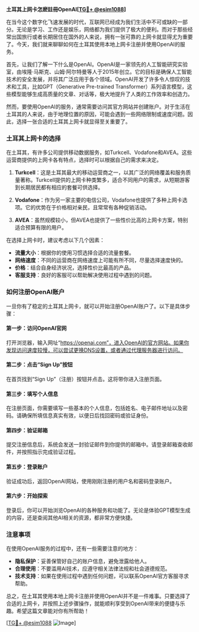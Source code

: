 **土耳其上网卡怎麽註冊OpenAI[[TG💪+ @esim1088](https://t.me/s/esim1088)]**

在当今这个数字化飞速发展的时代，互联网已经成为我们生活中不可或缺的一部分。无论是学习、工作还是娱乐，网络都为我们提供了极大的便利。而对于那些经常出国旅行或者长期居住在国外的人来说，拥有一张可靠的上网卡就显得尤为重要了。今天，我们就来聊聊如何在土耳其使用本地上网卡注册并使用OpenAI的服务。

首先，让我们了解一下什么是OpenAI。OpenAI是一家领先的人工智能研究实验室，由埃隆·马斯克、山姆·阿尔特曼等人于2015年创立。它的目标是确保人工智能技术的安全发展，并将其广泛应用于各个领域。OpenAI开发了许多令人惊叹的技术和工具，比如GPT（Generative Pre-trained Transformer）系列语言模型，这些模型能够生成高质量的文章、对话等，极大地提升了人类的工作效率和创造力。

然而，要使用OpenAI的服务，通常需要访问其官方网站并创建账户。对于生活在土耳其的人来说，由于地理位置的原因，可能会遇到一些网络限制或速度问题。因此，选择一张合适的土耳其上网卡就显得至关重要了。

### 土耳其上网卡的选择

在土耳其，有许多公司提供移动数据服务，如Turkcell、Vodafone和AVEA。这些运营商提供的上网卡各有特点，选择时可以根据自己的需求来决定。

1. **Turkcell**：这是土耳其最大的移动运营商之一，以其广泛的网络覆盖和服务质量著称。Turkcell提供的上网卡种类繁多，适合不同用户的需求，从短期游客到长期居民都有相应的套餐可供选择。

2. **Vodafone**：作为另一家主要的电信公司，Vodafone也提供了多种上网卡选项。它的优势在于价格相对亲民，且常常有各种促销活动。

3. **AVEA**：虽然规模较小，但AVEA也提供了一些性价比高的上网卡方案，特别适合预算有限的用户。

在选择上网卡时，建议考虑以下几个因素：
- **流量大小**：根据你的使用习惯选择合适的流量套餐。
- **网络速度**：不同的运营商在网络速度上可能有所不同，尽量选择速度快的。
- **价格**：结合自身经济状况，选择性价比最高的产品。
- **客服支持**：良好的客服可以帮助解决使用过程中遇到的问题。

### 如何注册OpenAI账户

一旦你有了稳定的土耳其上网卡，就可以开始注册OpenAI账户了。以下是具体步骤：

#### 第一步：访问OpenAI官网
打开浏览器，输入网址“https://openai.com”，进入OpenAI的官方网站。如果你发现访问速度较慢，可以尝试更换DNS设置，或者通过代理服务器进行访问。

#### 第二步：点击“Sign Up”按钮
在首页找到“Sign Up”（注册）按钮并点击。这将带你进入注册页面。

#### 第三步：填写个人信息
在注册页面，你需要填写一些基本的个人信息，包括姓名、电子邮件地址以及密码。请确保所填信息真实有效，以便日后找回密码或验证身份。

#### 第四步：验证邮箱
提交注册信息后，系统会发送一封验证邮件到你提供的邮箱中。请登录邮箱查收邮件，并按照指示完成验证过程。

#### 第五步：登录账户
验证成功后，返回OpenAI网站，使用刚刚注册的用户名和密码登录账户。

#### 第六步：开始探索
登录后，你可以开始浏览OpenAI的各种服务和功能了。无论是体验GPT模型生成的内容，还是查阅其他AI相关的资源，都非常方便快捷。

### 注意事项

在使用OpenAI服务的过程中，还有一些需要注意的地方：
- **隐私保护**：妥善保管好自己的账户信息，避免泄露给他人。
- **合理使用**：不要滥用AI技术，应遵守相关法律法规和社会道德规范。
- **技术支持**：如果在使用过程中遇到任何问题，可以联系OpenAI官方客服寻求帮助。

总之，在土耳其使用本地上网卡注册并使用OpenAI并不是一件难事。只要选择了合适的上网卡，并按照上述步骤操作，就能顺利享受到OpenAI带来的便捷与乐趣。希望这篇文章能对你有所帮助！

[[TG💪+ @esim1088](https://t.me/s/esim1088) ![Image](https://i.postimg.cc/4NQfJmqS/Snipaste-2025-05-13-00-14-12.png)]